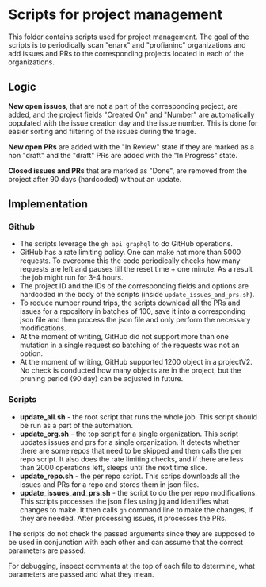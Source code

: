 # Scripts for project management

This folder contains scripts used for project management.
The goal of the scripts is to periodically scan "enarx" and "profianinc" 
organizations and add issues and PRs to the corresponding projects
located in each of the organizations.

## Logic

**New open issues**, that are not a part of the corresponding project, 
are added, and the project fields "Created On" and "Number" are
automatically populated with the issue creation day
and the issue number. This is done for easier sorting and filtering 
of the issues during the triage.

**New open PRs** are added with the "In Review" state if they are marked
as a non "draft" and the "draft" PRs are added with the "In Progress" state.

**Closed issues and PRs** that are marked as "Done", are removed from
the project after 90 days (hardcoded) without an update. 

## Implementation

### Github

 * The scripts leverage the `gh api graphql` to do GitHub operations.
 * GitHub has a rate limiting policy. One can make not more than 
   5000 requests.
   To overcome this the code periodically checks how many requests are left 
   and pauses till the reset time + one minute. As a result the job might
   run for 3-4 hours.
 * The project ID and the IDs of the corresponding fields and options
   are hardcoded in the body of the scripts
   (inside `update_issues_and_prs.sh`).
 * To reduce number round trips, the scripts download all the PRs 
   and issues for a repository in batches of 100, save it into 
   a corresponding json file and then process the json file 
   and only perform the necessary modifications.
 * At the moment of writing, GitHub did not support more than one 
   mutation in a single request so batching of the requests 
   was not an option.
 * At the moment of writing, GitHub supported 1200 object in a projectV2.
   No check is conducted how many objects are in the project,
   but the pruning period (90 day) can be adjusted in future.

### Scripts

* **update_all.sh** - the root script that runs the whole job.
This script should be run as a part of the automation.
* **update_org.sh** - the top script for a single organization.
This script updates issues and prs for a single organization.
It detects whether there are some repos that need to be skipped
and then calls the per repo script. It also does the rate 
limiting checks, and if there are less than 2000 operations left,
sleeps until the next time slice.
* **update_repo.sh** - the per repo script.
This scrips downloads all the issues and PRs for a repo 
and stores them in json files.
* **update_issues_and_prs.sh** - the script to do the per repo 
modifications.
This scripts processes the json files using jq and identifies
what changes to make. It then calls `gh` command line 
to make the changes, if they are needed. After processing issues,
it processes the PRs.

The scripts do not check the passed arguments since they are
supposed to be used in conjunction with each other and can assume
that the correct parameters are passed.

For debugging, inspect comments at the top of each file
to determine, what parameters are passed and what they mean.
